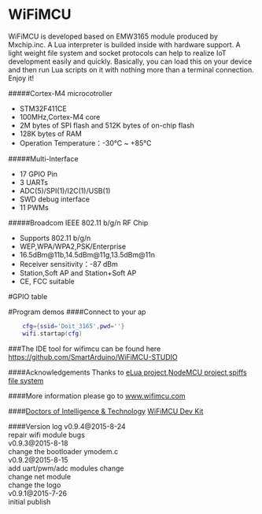 
# **WiFiMCU** #
   WiFiMCU is developed based on EMW3165 module produced by Mxchip.inc. A Lua interpreter is builded inside with hardware support. A light weight file system and socket protocols can help to realize IoT development easily and quickly. Basically, you can load this on your device and then run Lua scripts on it with nothing more than a terminal connection. Enjoy it!

#####Cortex-M4 microcotroller<br/>
- STM32F411CE<br/>
- 100MHz,Cortex-M4 core<br/>
- 2M bytes of SPI flash and 512K bytes of on-chip flash<br/>
- 128K bytes of RAM<br/>
- Operation Temperature：-30℃ ~ +85℃<br/>

#####Multi-Interface<br/>
- 17 GPIO Pin<br/>
- 3 UARTs<br/>
- ADC(5)/SPI(1)/I2C(1)/USB(1)<br/>
- SWD debug interface<br/>
- 11 PWMs<br/>

#####Broadcom IEEE 802.11 b/g/n RF Chip<br/>
- Supports 802.11 b/g/n<br/>
- WEP,WPA/WPA2,PSK/Enterprise<br/>
- 16.5dBm@11b,14.5dBm@11g,13.5dBm@11n<br/>
- Receiver sensitivity：-87 dBm<br/>
- Station,Soft AP and Station+Soft AP<br/>
- CE, FCC suitable<br/>

#GPIO table

#Program demos
####Connect to your ap

```lua
    cfg={ssid='Doit_3165',pwd=''}
    wifi.startap(cfg)
```

###The IDE tool for wifimcu can be found here
https://github.com/SmartArduino/WiFiMCU-STUDIO

####Acknowledgements
Thanks to [eLua project](https://github.com/elua/elua),[NodeMCU project](https://github.com/nodemcu/nodemcu-firmware),[spiffs file system](https://github.com/pellepl/spiffs)<br/>

####More information please go to
www.wifimcu.com<br/>

####[Doctors of Intelligence & Technology](www.doit.am)
[WiFiMCU Dev Kit](http://www.smartarduino.com)

####Version log
v0.9.4@2015-8-24<br/>
repair wifi module bugs<br/>
v0.9.3@2015-8-18<br/>
change the bootloader ymodem.c<br/>
v0.9.2@2015-8-15<br/>
add uart/pwm/adc modules change<br/>
change net module<br/>
change the logo<br/>
v0.9.1@2015-7-26<br/>
initial publish<br/>
